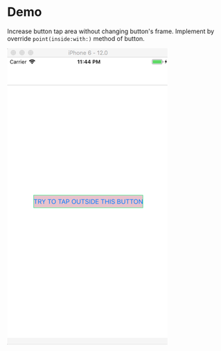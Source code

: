 # Demo
Increase button tap area without changing button's frame. Implement by override `point(inside:with:)` method of button.


![Demo](https://github.com/oldtrafford91/IncreaseButtonTapArea/blob/master/demo.gif)


